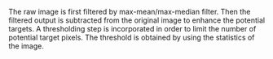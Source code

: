 The raw image is first filtered by max-mean/max-median filter. Then the filtered output is subtracted from the original image to enhance the potential targets.
A thresholding step is incorporated in order to limit the number of potential target pixels. The threshold is obtained by using the statistics of the image.
